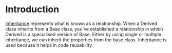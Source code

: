 # Introduction

[Inheritance](inherit) represents what is known as a relationship. When a Derived class inherits from a Base class, you've established a relationship in which Derived is a specialised version of Base.
Either by using single or multiple inheritance, we can inherit the properties from the base class. Inheritance is used because it helps in code reusability.


[inherit]:https://realpython.com/inheritance-composition-python/#whats-inheritance
